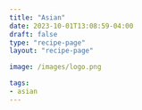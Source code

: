 ```yaml
---
title: "Asian"
date: 2023-10-01T13:08:59-04:00
draft: false
type: "recipe-page"
layout: "recipe-page"

image: /images/logo.png

tags:
- asian
---
```


